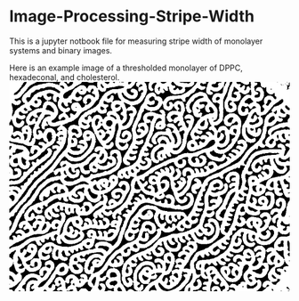 # Image-Processing-Stripe-Width
This is a jupyter notbook file for measuring stripe width of monolayer systems and binary images.

Here is an example image of a thresholded monolayer of DPPC, hexadeconal, and cholesterol. 
![example](https://github.com/b-solberg/Image-Processing-Stripe-Width/blob/main/Image12826-thresh.png)
